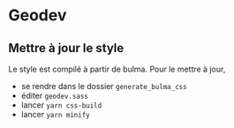 # Geodev

## Mettre à jour le style

Le style est compilé à partir de bulma. Pour le mettre à jour,
- se rendre dans le dossier `generate_bulma_css`
- éditer `geodev.sass`
- lancer `yarn css-build`
- lancer `yarn minify`
